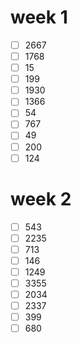 
# week 1
- [ ] 2667
- [ ] 1768
- [ ] 15
- [ ] 199
- [ ] 1930
- [ ] 1366
- [ ] 54
- [ ] 767
- [ ] 49
- [ ] 200
- [ ] 124

# week 2
- [ ] 543
- [ ] 2235
- [ ] 713
- [ ] 146
- [ ] 1249
- [ ] 3355
- [ ] 2034
- [ ] 2337
- [ ] 399
- [ ] 680
